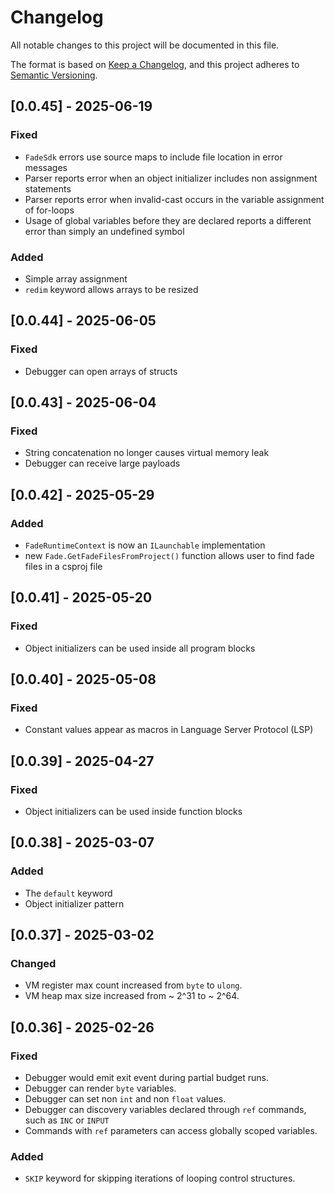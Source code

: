 # Changelog

All notable changes to this project will be documented in this file.

The format is based on [Keep a Changelog](https://keepachangelog.com/en/1.1.0/),
and this project adheres to [Semantic Versioning](https://semver.org/spec/v2.0.0.html).

## [0.0.45] - 2025-06-19

### Fixed
- `FadeSdk` errors use source maps to include file location in error messages
- Parser reports error when an object initializer includes non assignment statements
- Parser reports error when invalid-cast occurs in the variable assignment of for-loops
- Usage of global variables before they are declared reports a different error than simply an undefined symbol

### Added
- Simple array assignment 
- `redim` keyword allows arrays to be resized

## [0.0.44] - 2025-06-05

### Fixed
- Debugger can open arrays of structs

## [0.0.43] - 2025-06-04

### Fixed
- String concatenation no longer causes virtual memory leak 
- Debugger can receive large payloads

## [0.0.42] - 2025-05-29

### Added
- `FadeRuntimeContext` is now an `ILaunchable` implementation
- new `Fade.GetFadeFilesFromProject()` function allows user to find fade files in a csproj file

## [0.0.41] - 2025-05-20

### Fixed
- Object initializers can be used inside all program blocks 

## [0.0.40] - 2025-05-08

### Fixed
- Constant values appear as macros in Language Server Protocol (LSP)

## [0.0.39] - 2025-04-27

### Fixed
- Object initializers can be used inside function blocks

## [0.0.38] - 2025-03-07

### Added
- The `default` keyword
- Object initializer pattern

## [0.0.37] - 2025-03-02

### Changed
- VM register max count increased from `byte` to `ulong`.
- VM heap max size increased from ~ 2^31 to ~ 2^64. 

## [0.0.36] - 2025-02-26

### Fixed
- Debugger would emit exit event during partial budget runs. 
- Debugger can render `byte` variables.
- Debugger can set non `int` and non `float` values.
- Debugger can discovery variables declared through `ref` commands, such as 
  `INC` or `INPUT`
- Commands with `ref` parameters can access globally scoped variables.

### Added
- `SKIP` keyword for skipping iterations of looping control structures. 